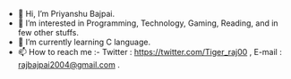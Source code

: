 - 👋 Hi, I’m Priyanshu Bajpai.
- 👀 I’m interested in Programming, Technology, Gaming, Reading, and in few other stuffs.
- 🌱 I’m currently learning C language.
- 📫 How to reach me :- Twitter : https://twitter.com/Tiger_raj00 , E-mail : rajbajpai2004@gmail.com .

<!---
Tiger-raj/Tiger-raj is a ✨ special ✨ repository because its `README.md` (this file) appears on your GitHub profile.
You can click the Preview link to take a look at your changes.
--->
